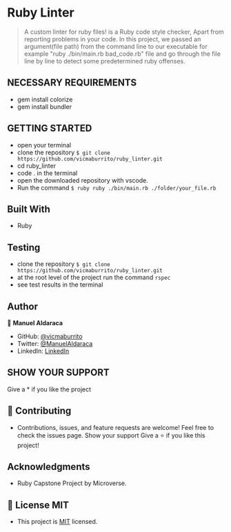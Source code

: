 # Ruby Linter

>  A custom linter for ruby files! is a Ruby code style checker, Apart from reporting problems in your code. In this project, we passed an argument(file path) from the command line to our executable for example "ruby ./bin/main.rb bad_code.rb"  file and go through the file line by line to detect some predetermined ruby offenses.

## NECESSARY REQUIREMENTS

- gem install colorize
- gem install bundler

## GETTING STARTED

- open your terminal
- clone the repository `$ git clone https://github.com/vicmaburrito/ruby_linter.git`
- cd ruby_linter
- code . in the terminal
- open the downloaded repository with vscode. 
- Run the command `$ ruby ruby ./bin/main.rb ./folder/your_file.rb`

## Built With

- Ruby

## Testing

- clone the repository `$ git clone https://github.com/vicmaburrito/ruby_linter.git`
- at the root level of the project run the command `rspec`
- see test results in the terminal

## Author

👤 **Manuel Aldaraca**

- GitHub: [@vicmaburrito](https://github.com/vicmaburrito)
- Twitter: [@ManuelAldaraca](https://twitter.com/ManuelAldaraca)
- LinkedIn: [LinkedIn](https://www.linkedin.com/in/manuel-aldaraca/)

## SHOW YOUR SUPPORT
Give a \* if you like the project

## 🤝 Contributing
- Contributions, issues, and feature requests are welcome!
Feel free to check the issues page. Show your support
Give a ⭐️ if you like this project!

## Acknowledgments

- Ruby Capstone Project by Microverse.

## 📝 License MIT
- This project is [MIT](./LICENSE) licensed.